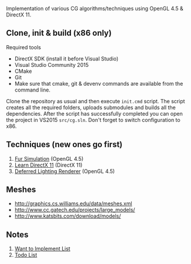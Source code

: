 Implementation of various CG algorithms/techniques using OpenGL 4.5 & DirectX 11.

## Clone, init & build (x86 only)
Required tools
- DirectX SDK (install it before Visual Studio)
- Visual Studio Community 2015
- CMake
- Git
- Make sure that cmake, git & devenv commands are available from the command line.

Clone the repository as usual and then execute `init.cmd` script. The script creates all the required folders, uploads submodules and builds all the dependencies. After the script has successfully completed you can open the project in VS2015 ```src/cg.sln```. Don't forget to switch configuration to x86.

## Techniques (new ones go first)
1. [Fur Simulation](https://github.com/ref2401/cg/wiki/Fur-Simulation) (OpenGL 4.5)
1. [Learn DirectX 11](https://github.com/ref2401/cg/wiki/Learn-DirectX-11) (DirectX 11)
2. [Deferred Lighting Renderer](https://github.com/ref2401/cg/wiki/Deferred-Lighting-Renderer) (OpenGL 4.5)

## Meshes
- http://graphics.cs.williams.edu/data/meshes.xml
- http://www.cc.gatech.edu/projects/large_models/
- http://www.katsbits.com/download/models/

## Notes
1. [Want to Implement List](https://github.com/ref2401/cg/wiki#wanna-implement)
2. [Todo List](https://github.com/ref2401/cg/wiki#todo) 
